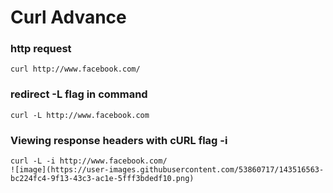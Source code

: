 # Curl Advance

### http request 

    curl http://www.facebook.com/

### redirect  -L flag in command 
  
    curl -L http://www.facebook.com

### Viewing response headers with cURL flag -i 

    curl -L -i http://www.facebook.com/
    ![image](https://user-images.githubusercontent.com/53860717/143516563-bc224fc4-9f13-43c3-ac1e-5fff3bdedf10.png)

